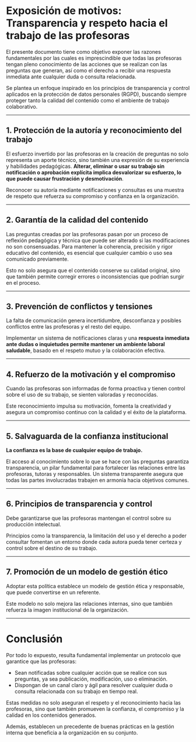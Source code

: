 # Exposición de motivos: Transparencia y respeto hacia el trabajo de las profesoras

El presente documento tiene como objetivo exponer las razones fundamentales por las cuales es imprescindible que todas las profesoras tengan pleno conocimiento de las acciones que se realizan con las preguntas que generan, así como el derecho a recibir una respuesta inmediata ante cualquier duda o consulta relacionada. 

Se plantea un enfoque inspirado en los principios de transparencia y control aplicados en la protección de datos personales (RGPD), buscando siempre proteger tanto la calidad del contenido como el ambiente de trabajo colaborativo.

---

## 1. Protección de la autoría y reconocimiento del trabajo

El esfuerzo invertido por las profesoras en la creación de preguntas no solo representa un aporte técnico, sino también una expresión de su experiencia y habilidades pedagógicas. **Alterar, eliminar o usar su trabajo sin notificación o aprobación explícita implica desvalorizar su esfuerzo, lo que puede causar frustración y desmotivación**.

Reconocer su autoría mediante notificaciones y consultas es una muestra de respeto que refuerza su compromiso y confianza en la organización.

---

## 2. Garantía de la calidad del contenido

Las preguntas creadas por las profesoras pasan por un proceso de reflexión pedagógica y técnica que puede ser alterado si las modificaciones no son consensuadas. Para mantener la coherencia, precisión y rigor educativo del contenido, es esencial que cualquier cambio o uso sea comunicado previamente. 

Esto no solo asegura que el contenido conserve su calidad original, sino que también permite corregir errores o inconsistencias que podrían surgir en el proceso.

---

## 3. Prevención de conflictos y tensiones

La falta de comunicación genera incertidumbre, desconfianza y posibles conflictos entre las profesoras y el resto del equipo.

Implementar un sistema de notificaciones claras y una **respuesta inmediata ante dudas o inquietudes permite mantener un ambiente laboral saludable**, basado en el respeto mutuo y la colaboración efectiva.

---

## 4. Refuerzo de la motivación y el compromiso

Cuando las profesoras son informadas de forma proactiva y tienen control sobre el uso de su trabajo, se sienten valoradas y reconocidas.

Este reconocimiento impulsa su motivación, fomenta la creatividad y asegura un compromiso continuo con la calidad y el éxito de la plataforma.

---

## 5. Salvaguarda de la confianza institucional

**La confianza es la base de cualquier equipo de trabajo.**

El acceso al conocimiento sobre lo que se hace con las preguntas garantiza transparencia, un pilar fundamental para fortalecer las relaciones entre las profesoras, tutoras y responsables. Un sistema transparente asegura que todas las partes involucradas trabajen en armonía hacia objetivos comunes.

---

## 6. Principios de transparencia y control

Debe garantizarse que las profesoras mantengan el control sobre su producción intelectual. 

Principios como la transparencia, la limitación del uso y el derecho a poder consultar fomentan un entorno donde cada autora pueda tener certeza y control sobre el destino de su trabajo.

---

## 7. Promoción de un modelo de gestión ético

Adoptar esta política establece un modelo de gestión ética y responsable, que puede convertirse en un referente.

Este modelo no solo mejora las relaciones internas, sino que también refuerza la imagen institucional de la organización.

---

# Conclusión

Por todo lo expuesto, resulta fundamental implementar un protocolo que garantice que las profesoras:

- Sean notificadas sobre cualquier acción que se realice con sus preguntas, ya sea publicación, modificación, uso o eliminación.
- Dispongan de un canal claro y ágil para resolver cualquier duda o consulta relacionada con su trabajo en tiempo real.

Estas medidas no solo aseguran el respeto y el reconocimiento hacia las profesoras, sino que también promueven la confianza, el compromiso y la calidad en los contenidos generados. 

Además, establecen un precedente de buenas prácticas en la gestión interna que beneficia a la organización en su conjunto.
